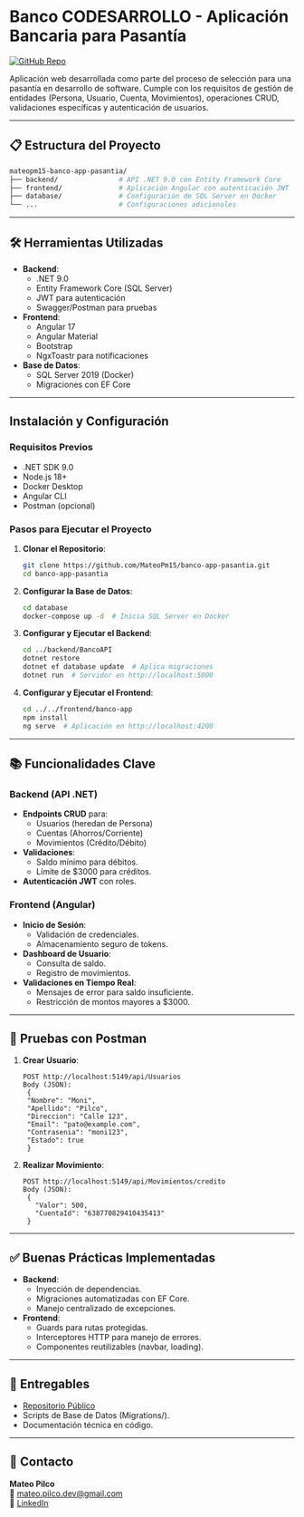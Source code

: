 # Banco CODESARROLLO - Aplicación Bancaria para Pasantía

[![GitHub Repo](https://img.shields.io/badge/Repositorio-GitHub-blue)](https://github.com/MateoPm15/banco-app-pasantia/tree/development)

Aplicación web desarrollada como parte del proceso de selección para una pasantía en desarrollo de software. Cumple con los requisitos de gestión de entidades (Persona, Usuario, Cuenta, Movimientos), operaciones CRUD, validaciones específicas y autenticación de usuarios.

---

## 📋 Estructura del Proyecto

```bash
mateopm15-banco-app-pasantia/
├── backend/               # API .NET 9.0 con Entity Framework Core
├── frontend/              # Aplicación Angular con autenticación JWT
├── database/              # Configuración de SQL Server en Docker
└── ...                    # Configuraciones adicionales
```

---

## 🛠️ Herramientas Utilizadas

- **Backend**: 
  - .NET 9.0
  - Entity Framework Core (SQL Server)
  - JWT para autenticación
  - Swagger/Postman para pruebas
- **Frontend**: 
  - Angular 17
  - Angular Material
  - Bootstrap
  - NgxToastr para notificaciones
- **Base de Datos**: 
  - SQL Server 2019 (Docker)
  - Migraciones con EF Core

---

## Instalación y Configuración

### Requisitos Previos
- .NET SDK 9.0
- Node.js 18+
- Docker Desktop
- Angular CLI
- Postman (opcional)

### Pasos para Ejecutar el Proyecto

1. **Clonar el Repositorio**:
   ```bash
   git clone https://github.com/MateoPm15/banco-app-pasantia.git
   cd banco-app-pasantia
   ```

2. **Configurar la Base de Datos**:
   ```bash
   cd database
   docker-compose up -d  # Inicia SQL Server en Docker
   ```

3. **Configurar y Ejecutar el Backend**:
   ```bash
   cd ../backend/BancoAPI
   dotnet restore
   dotnet ef database update  # Aplica migraciones
   dotnet run  # Servidor en http://localhost:5000
   ```

4. **Configurar y Ejecutar el Frontend**:
   ```bash
   cd ../../frontend/banco-app
   npm install
   ng serve  # Aplicación en http://localhost:4200
   ```

---

## 📚 Funcionalidades Clave

### Backend (API .NET)
- **Endpoints CRUD** para:
  - Usuarios (heredan de Persona)
  - Cuentas (Ahorros/Corriente)
  - Movimientos (Crédito/Débito)
- **Validaciones**:
  - Saldo mínimo para débitos.
  - Límite de $3000 para créditos.
- **Autenticación JWT** con roles.

### Frontend (Angular)
- **Inicio de Sesión**:
  - Validación de credenciales.
  - Almacenamiento seguro de tokens.
- **Dashboard de Usuario**:
  - Consulta de saldo.
  - Registro de movimientos.
- **Validaciones en Tiempo Real**:
  - Mensajes de error para saldo insuficiente.
  - Restricción de montos mayores a $3000.

---

## 🧪 Pruebas con Postman

1. **Crear Usuario**:
   ```http
   POST http://localhost:5149/api/Usuarios
   Body (JSON):
    {
    "Nombre": "Moni",
    "Apellido": "Pilco",
    "Direccion": "Calle 123",
    "Email": "pato@example.com",
    "Contrasenia": "moni123",
    "Estado": true
    }
   ```

2. **Realizar Movimiento**:
   ```http
   POST http://localhost:5149/api/Movimientos/credito
   Body (JSON):
    {
      "Valor": 500,
      "CuentaId": "638770829410435413"
    }
   ```

---

## ✅ Buenas Prácticas Implementadas

- **Backend**:
  - Inyección de dependencias.
  - Migraciones automatizadas con EF Core.
  - Manejo centralizado de excepciones.
- **Frontend**:
  - Guards para rutas protegidas.
  - Interceptores HTTP para manejo de errores.
  - Componentes reutilizables (navbar, loading).

---

## 📄 Entregables

- [Repositorio Público](https://github.com/MateoPm15/banco-app-pasantia/tree/development)
- Scripts de Base de Datos (Migrations/).
- Documentación técnica en código.

---

## 📧 Contacto

**Mateo Pilco**  
📧 mateo.pilco.dev@gmail.com  
🔗 [LinkedIn](https://www.linkedin.com/in/mateo-pilco-1703611a9/)  
